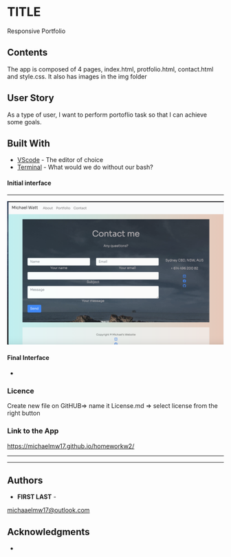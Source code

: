 # TITLE

Responsive Portfolio

## Contents

<p>
The app is composed of 4 pages, index.html, protfolio.html, contact.html and style.css. It also has images in the img folder
</p>

## User Story

<p>
As a type of user, I want to perform portoflio task so that I can achieve some goals.
</p>

## Built With

- [VScode](https://code.visualstudio.com/) - The editor of choice
- [Terminal](https:///) - What would we do without our bash?

#### Initial interface

<hr>

<img src="./img/w2.png">

#### Final Interface

-

### Licence

Create new file on GitHUB=> name it License.md => select license from the right button

### Link to the App

<a href=".">https://michaelmw17.github.io/homeworkw2/</a><hr>

<hr>

## Authors

- **FIRST LAST** -

michaaelmw17@outlook.com

## Acknowledgments

-
